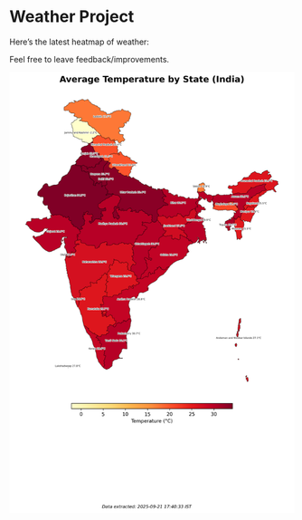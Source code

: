 # Weather Project

Here’s the latest heatmap of weather:

Feel free to leave feedback/improvements.

![India Heatmap](docs/assets/india_heatmap.png?v=CFEB3B)
